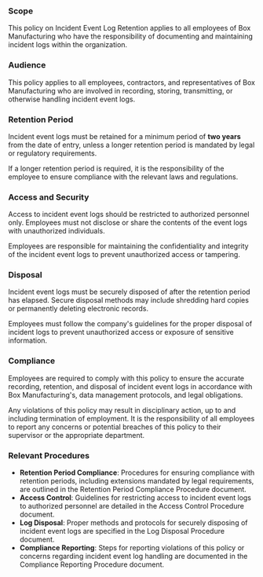 ### Scope
This policy on Incident Event Log Retention applies to all employees of Box Manufacturing who have the responsibility of documenting and maintaining incident logs within the organization.

### Audience
This policy applies to all employees, contractors, and representatives of Box Manufacturing who are involved in recording, storing, transmitting, or otherwise handling incident event logs.

### Retention Period
Incident event logs must be retained for a minimum period of **two years** from the date of entry, unless a longer retention period is mandated by legal or regulatory requirements.

If a longer retention period is required, it is the responsibility of the employee to ensure compliance with the relevant laws and regulations.

### Access and Security
Access to incident event logs should be restricted to authorized personnel only. Employees must not disclose or share the contents of the event logs with unauthorized individuals.

Employees are responsible for maintaining the confidentiality and integrity of the incident event logs to prevent unauthorized access or tampering.

### Disposal
Incident event logs must be securely disposed of after the retention period has elapsed. Secure disposal methods may include shredding hard copies or permanently deleting electronic records.

Employees must follow the company's guidelines for the proper disposal of incident logs to prevent unauthorized access or exposure of sensitive information.

### Compliance
Employees are required to comply with this policy to ensure the accurate recording, retention, and disposal of incident event logs in accordance with Box Manufacturing's, data management protocols, and legal obligations.

Any violations of this policy may result in disciplinary action, up to and including termination of employment. It is the responsibility of all employees to report any concerns or potential breaches of this policy to their supervisor or the appropriate department.

### Relevant Procedures
- **Retention Period Compliance**: Procedures for ensuring compliance with retention periods, including extensions mandated by legal requirements, are outlined in the Retention Period Compliance Procedure document.
- **Access Control**: Guidelines for restricting access to incident event logs to authorized personnel are detailed in the Access Control Procedure document.
- **Log Disposal**: Proper methods and protocols for securely disposing of incident event logs are specified in the Log Disposal Procedure document.
- **Compliance Reporting**: Steps for reporting violations of this policy or concerns regarding incident event log handling are documented in the Compliance Reporting Procedure document.
